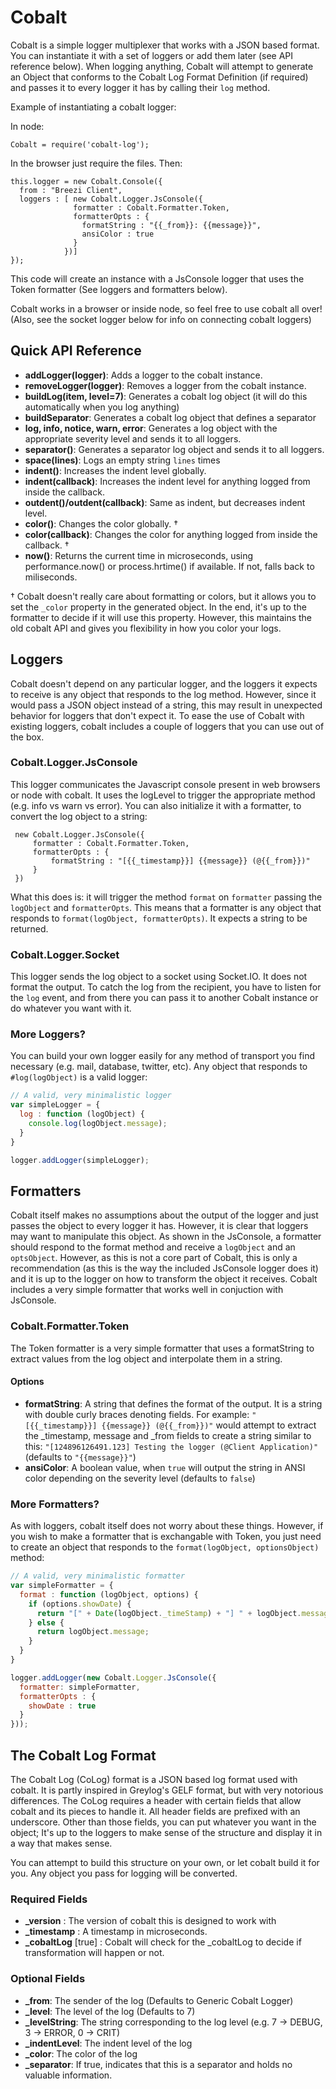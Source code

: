 # Cobalt #

Cobalt is a simple logger multiplexer that works with a JSON based format. You can instantiate it with a set of loggers or add them later (see API reference below). When logging anything, Cobalt will attempt to generate an Object that conforms to the Cobalt Log Format Definition (if required) and passes it to every logger it has by calling their `log` method.

Example of instantiating a cobalt logger:

In node:
```
Cobalt = require('cobalt-log');
```

In the browser just require the files. Then:

```
this.logger = new Cobalt.Console({
  from : "Breezi Client",
  loggers : [ new Cobalt.Logger.JsConsole({
              formatter : Cobalt.Formatter.Token,
              formatterOpts : {
                formatString : "{{_from}}: {{message}}",
                ansiColor : true
              }
            })]
});
```

This code will create an instance with a JsConsole logger that uses the Token formatter (See loggers and formatters below).

Cobalt works in a browser or inside node, so feel free to use cobalt all over! (Also, see the socket logger below for info on connecting cobalt loggers)

## Quick API Reference ##

* **addLogger(logger)**: Adds a logger to the cobalt instance.
* **removeLogger(logger)**: Removes a logger from the cobalt instance.
* **buildLog(item, level=7)**: Generates a cobalt log object (it will do this automatically when you log anything)
* **buildSeparator**: Generates a cobalt log object that defines a separator
* **log, info, notice, warn, error**: Generates a log object with the appropriate severity level and sends it to all loggers.
* **separator()**: Generates a separator log object and sends it to all loggers.
* **space(lines)**: Logs an empty string `lines` times
* **indent()**: Increases the indent level globally.
* **indent(callback)**: Increases the indent level for anything logged from inside the callback.
* **outdent()/outdent(callback)**: Same as indent, but decreases indent level.
* **color()**: Changes the color globally. †
* **color(callback)**: Changes the color for anything logged from inside the callback. †
* **now()**: Returns the current time in microseconds, using performance.now() or process.hrtime() if available. If not, falls back to miliseconds.

† Cobalt doesn't really care about formatting or colors, but it allows you to set the `_color` property in the generated object. In the end, it's up to the formatter to decide if it will use this property. However, this maintains the old cobalt API and gives you flexibility in how you color your logs.


## Loggers ##

Cobalt doesn't depend on any particular logger, and the loggers it expects to receive is any object that responds to the log method. However, since it would pass a JSON object instead of a string, this may result in unexpected behavior for loggers that don't expect it. To ease the use of Cobalt with existing loggers, cobalt includes a couple of loggers that you can use out of the box.


### Cobalt.Logger.JsConsole ###

This logger communicates the Javascript console present in web browsers or node with cobalt. It uses the logLevel to trigger the appropriate method (e.g. info vs warn vs error). You can also initialize it with a formatter, to convert the log object to a string:

```
 new Cobalt.Logger.JsConsole({
     formatter : Cobalt.Formatter.Token,
     formatterOpts : {
         formatString : "[{{_timestamp}}] {{message}} (@{{_from}})"
     }
 }) 
```

What this does is: it will trigger the method `format` on `formatter` passing the `logObject` and `formatterOpts`. This means that a formatter is any object that responds to `format(logObject, formatterOpts)`. It expects a string to be returned.

### Cobalt.Logger.Socket ###

This logger sends the log object to a socket using Socket.IO. It does not format the output. To catch the log from the recipient, you have to listen for the `log` event, and from there you can pass it to another Cobalt instance or do whatever you want with it.

### More Loggers? ###

You can build your own logger easily for any method of transport you find necessary (e.g. mail, database, twitter, etc). Any object that responds to `#log(logObject)` is a valid logger:

```javascript
// A valid, very minimalistic logger
var simpleLogger = {
  log : function (logObject) {
    console.log(logObject.message);
  }
}

logger.addLogger(simpleLogger);
```

## Formatters ##

Cobalt itself makes no assumptions about the output of the logger and just passes the object to every logger it has. However, it is clear that loggers may want to manipulate this object. As shown in the JsConsole, a formatter should respond to the format method and receive a `logObject` and an `optsObject`. However, as this is not a core part of Cobalt, this is only a recommendation (as this is the way the included JsConsole logger does it) and it is up to the logger on how to transform the object it receives. Cobalt includes a very simple formatter that works well in conjuction with JsConsole.

### Cobalt.Formatter.Token ###

The Token formatter is a very simple formatter that uses a formatString to extract values from the log object and interpolate them in a string.

#### Options ####

* **formatString**: A string that defines the format of the output. It is a string with double curly braces denoting fields. For example: `"[{{_timestamp}}] {{message}} (@{{_from}})"` would attempt to extract the _timestamp, message and _from fields to create a string similar to this: `"[124896126491.123] Testing the logger (@Client Application)"`  (defaults to `"{{message}}"`)
* **ansiColor**: A boolean value, when `true` will output the string in ANSI color depending on the severity level (defaults to `false`)

### More Formatters? ###

As with loggers, cobalt itself does not worry about these things. However, if you wish to make a formatter that is exchangable with Token, you just need to create an object that responds to the `format(logObject, optionsObject)` method:

```javascript
// A valid, very minimalistic formatter
var simpleFormatter = {
  format : function (logObject, options) {
    if (options.showDate) {
      return "[" + Date(logObject._timeStamp) + "] " + logObject.message
    } else {
      return logObject.message;
    }
  }
}

logger.addLogger(new Cobalt.Logger.JsConsole({
  formatter: simpleFormatter,
  formatterOpts : {
    showDate : true
  }
}));
```

## The Cobalt Log Format ##

The Cobalt Log (CoLog) format is a JSON based log format used with cobalt. It is partly inspired in Greylog's GELF format, but with very notorious differences. The CoLog requires a header with certain fields that allow cobalt and its pieces to handle it. All header fields are prefixed with an underscore. Other than those fields, you can put whatever you want in the object; It's up to the loggers to make sense of the structure and display it in a way that makes sense.

You can attempt to build this structure on your own, or let cobalt build it for you. Any object you pass for logging will be converted.

### Required Fields ###

* **_version** : The version of cobalt this is designed to work with
* **_timestamp** : A timestamp in microseconds.
* **_cobaltLog** [true] : Cobalt will check for the _cobaltLog to decide if transformation will happen or not.

### Optional Fields ###

* **_from**: The sender of the log (Defaults to Generic Cobalt Logger)
* **_level**: The level of the log (Defaults to 7)
* **_levelString**: The string corresponding to the log level (e.g. 7 -> DEBUG, 3 -> ERROR, 0 -> CRIT)
* **_indentLevel**: The indent level of the log
* **_color**: The color of the log
* **_separator**: If true, indicates that this is a separator and holds no valuable information.
